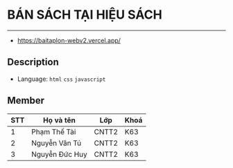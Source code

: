 # BÁN SÁCH TẠI HIỆU SÁCH
---
- https://baitaplon-webv2.vercel.app/

## Description
- Language: `html` `css` `javascript`

## Member
|STT|Họ và tên|Lớp|Khoá|
|-|-|-|-|
|1|Phạm Thế Tài|CNTT2|K63|
|2|Nguyễn Văn Tú|CNTT2|K63|
|3|Nguyễn Đức Huy|CNTT2|K63|
